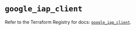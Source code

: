 # `google_iap_client`

Refer to the Terraform Registry for docs: [`google_iap_client`](https://registry.terraform.io/providers/hashicorp/google/6.44.0/docs/resources/iap_client).
